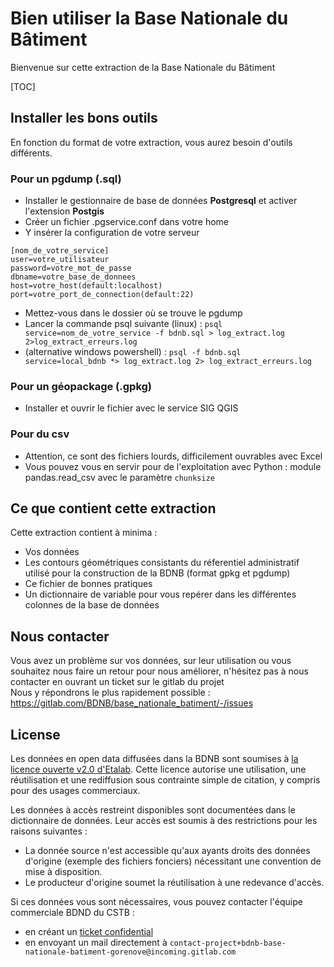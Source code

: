# Bien utiliser la Base Nationale du Bâtiment
Bienvenue sur cette extraction de la Base Nationale du Bâtiment

[TOC]

## Installer les bons outils

En fonction du format de votre extraction, vous aurez besoin d'outils différents.

### Pour un pgdump (.sql)
- Installer le gestionnaire de base de données **Postgresql** et activer l'extension **Postgis**
- Créer un fichier .pgservice.conf dans votre home
- Y insérer la configuration de votre serveur
```
[nom_de_votre_service]
user=votre_utilisateur
password=votre_mot_de_passe
dbname=votre_base_de_donnees
host=votre_host(default:localhost)
port=votre_port_de_connection(default:22)
```
- Mettez-vous dans le dossier où se trouve le pgdump
- Lancer la commande psql suivante (linux) : `psql service=nom_de_votre_service -f bdnb.sql > log_extract.log 2>log_extract_erreurs.log`
- (alternative windows powershell) : `psql -f bdnb.sql service=local_bdnb *> log_extract.log 2> log_extract_erreurs.log`


### Pour un géopackage (.gpkg)
- Installer et ouvrir le fichier avec le service SIG QGIS

### Pour du csv
- Attention, ce sont des fichiers lourds, difficilement ouvrables avec Excel
- Vous pouvez vous en servir pour de l'exploitation avec Python : module pandas.read_csv avec le paramètre `chunksize`


## Ce que contient cette extraction

Cette extraction contient à minima :
- Vos données
- Les contours géométriques consistants du réferentiel administratif utilisé pour la construction de la BDNB (format gpkg et pgdump)
- Ce fichier de bonnes pratiques
- Un dictionnaire de variable pour vous repérer dans les différentes colonnes de la base de données

## Nous contacter

Vous avez un problème sur vos données, sur leur utilisation ou vous souhaitez nous faire un retour pour nous améliorer, n'hésitez pas à nous contacter en ouvrant un ticket sur le gitlab du projet  
Nous y répondrons le plus rapidement possible : https://gitlab.com/BDNB/base_nationale_batiment/-/issues

## License

Les données en open data diffusées dans la BDNB sont soumises à [la licence ouverte v2.0 d'Etalab](https://www.etalab.gouv.fr/licence-ouverte-open-licence/). 
Cette licence autorise une utilisation, une réutilisation et une rediffusion sous contrainte simple de citation, y compris pour des usages commerciaux.  

Les données à accès restreint disponibles sont documentées dans le dictionnaire de données. 
Leur accès est soumis à des restrictions pour les raisons suivantes :
- La donnée source n'est accessible qu'aux ayants droits des données d'origine (exemple des fichiers fonciers) nécessitant une convention de mise à disposition.
- Le producteur d'origine soumet la réutilisation à une redevance d'accès.

Si ces données vous sont nécessaires, vous pouvez contacter l'équipe commerciale BDND du CSTB :
 - en créant un [ticket confidential](https://gitlab.com/BDNB/base_nationale_batiment/-/issues/new?issuable_template=template_ticket_commercial&issue[confidential]=true&issue)
 - en envoyant un mail directement à `contact-project+bdnb-base-nationale-batiment-gorenove@incoming.gitlab.com`  

